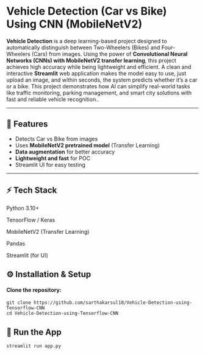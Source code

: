 # Vehicle Detection (Car vs Bike) Using CNN (MobileNetV2)

**Vehicle Detection** is a deep learning-based project designed to automatically distinguish between Two-Wheelers (Bikes) and Four-Wheelers (Cars) from images. Using the power of **Convolutional Neural Networks (CNNs) with MobileNetV2 transfer learning**, this project achieves high accuracy while being lightweight and efficient. A clean and interactive **Streamlit** web application makes the model easy to use, just upload an image, and within seconds, the system predicts whether it’s a car or a bike. This project demonstrates how AI can simplify real-world tasks like traffic monitoring, parking management, and smart city solutions with fast and reliable vehicle recognition..

---

## 🚀 Features
- Detects Car vs Bike from images
- Uses **MobileNetV2 pretrained model** (Transfer Learning)
- **Data augmentation** for better accuracy
- **Lightweight and fast** for POC
- Streamlit UI for easy testing

---

## ⚡ Tech Stack

Python 3.10+

TensorFlow / Keras

MobileNetV2 (Transfer Learning)

Pandas

Streamlit (for UI)


## ⚙️ Installation & Setup

#### Clone the repository:

```
git clone https://github.com/sarthakarsul18/Vehicle-Detection-using-Tensorflow-CNN
cd Vehicle-Detection-using-Tensorflow-CNN
```

## 🚀 Run the App

```
streamlit run app.py
```
